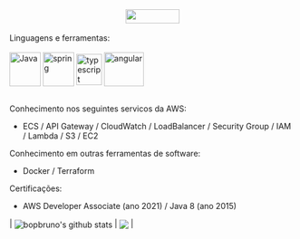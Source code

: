 <div align="center" style="text-align:center"> 
  <a  href="https://www.linkedin.com/in/bruno-pedrosa" target="_blank"><img height="25" width="95" src="https://img.shields.io/badge/-LinkedIn-%230077B5?style=for-the-badge&logo=linkedin&logoColor=white" target="_blank"></a> 
  </div>
  </br>
Linguagens e ferramentas:
    <div style="display: inline_block"><br>
      <a  href="https://www.java.com" target="_blank"><img align="center" alt="Java" height="60" width="55" src="https://www.svgrepo.com/show/303388/java-4-logo.svg"></a>
      <a  href="https://spring.io/" target="_blank"><img align="center" alt="spring" height="60" width="55" src="https://www.svgrepo.com/show/354379/spring.svg"></a>
      <a  href="https://www.typescriptlang.org/" target="_blank"><img align="center" alt="typescript" height="55" width="45" src="https://www.svgrepo.com/show/349540/typescript.svg"></a>
      <a  href="https://angular.io" target="_blank"><img align="center" alt="angular" height="60" width="70" src="https://www.svgrepo.com/show/353398/angular.svg"></a>      
    </div>
</br>

Conhecimento nos seguintes servicos da AWS:
- ECS / API Gateway / CloudWatch / LoadBalancer / Security Group / IAM / Lambda / S3 / EC2

Conhecimento em outras ferramentas de software:
- Docker / Terraform

Certificações:
- AWS Developer Associate (ano 2021) / Java 8 (ano 2015)


| <img align="center" src="https://github-readme-stats.vercel.app/api?username=bopbruno&show_icons=true&include_all_commits=true&theme=buefy&hide_border=true" alt="bopbruno's github stats" /></a> | <img align="center" src="https://github-readme-stats.vercel.app/api/top-langs/?username=bopbruno&layout=compact&theme=buefy&hide_border=true" /></a> |
